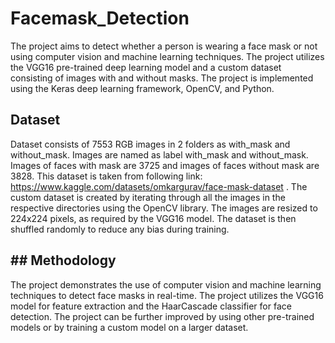 # Facemask_Detection
The project aims to detect whether a person is wearing a face mask or not using computer vision and machine learning techniques. The project utilizes the VGG16 pre-trained deep learning model and a custom dataset consisting of images with and without masks. The project is implemented using the Keras deep learning framework, OpenCV, and Python.

## Dataset
Dataset consists of 7553 RGB images in 2 folders as with_mask and without_mask. Images are named as label with_mask and without_mask. Images of faces with mask are 3725 and images of faces without mask are 3828. This dataset is taken from following link: https://www.kaggle.com/datasets/omkargurav/face-mask-dataset . The custom dataset is created by iterating through all the images in the respective directories using the OpenCV library. The images are resized to 224x224 pixels, as required by the VGG16 model. The dataset is then shuffled randomly to reduce any bias during training.

## ## Methodology
The project demonstrates the use of computer vision and machine learning techniques to detect face masks in real-time. The project utilizes the VGG16 model for feature extraction and the HaarCascade classifier for face detection. The project can be further improved by using other pre-trained models or by training a custom model on a larger dataset.
